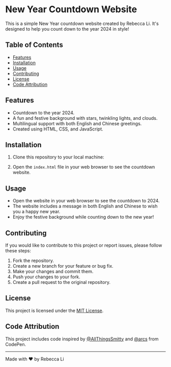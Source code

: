 # New Year Countdown Website

This is a simple New Year countdown website created by Rebecca Li. It's designed to help you count down to the year 2024 in style!

## Table of Contents

- [Features](#features)
- [Installation](#installation)
- [Usage](#usage)
- [Contributing](#contributing)
- [License](#license)
- [Code Attribution](#code-attribution)

## Features

- Countdown to the year 2024.
- A fun and festive background with stars, twinkling lights, and clouds.
- Multilingual support with both English and Chinese greetings.
- Created using HTML, CSS, and JavaScript.

## Installation

1. Clone this repository to your local machine:

2. Open the `index.html` file in your web browser to see the countdown website.

## Usage

- Open the website in your web browser to see the countdown to 2024.
- The website includes a message in both English and Chinese to wish you a happy new year.
- Enjoy the festive background while counting down to the new year!

## Contributing

If you would like to contribute to this project or report issues, please follow these steps:

1. Fork the repository.
2. Create a new branch for your feature or bug fix.
3. Make your changes and commit them.
4. Push your changes to your fork.
5. Create a pull request to the original repository.

## License

This project is licensed under the [MIT License](LICENSE).

## Code Attribution

This project includes code inspired by [@AllThingsSmitty](https://codepen.io/AllThingsSmitty) and [@arcs](https://codepen.io/arcs) from CodePen.

---

Made with ❤️ by Rebecca Li
